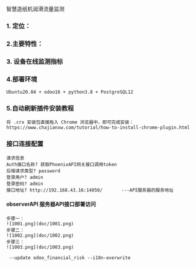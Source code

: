 智慧造纸机润滑流量监测

### 1. 定位：
    

### 2.主要特性：
    
    
### 3. 设备在线监测指标

    
### 4.部署环境
    
    Ubuntu20.04 + odoo16 + python3.8 + PostgreSQL12

### 5.自动刷新插件安装教程
    将 .crx 安装包直接拖入 Chrome 浏览器中，即可完成安装：
    https://www.chajianxw.com/tutorial/how-to-install-chrome-plugin.html


### 接口连接配置
    请求信息
    Auth接口名称? 获取PhoenixAPI网关接口调用token
    后端请求类型? password
    登录用户? admin
    登录密码? admin
    接口地址? http://192.168.43.16:14050/       ---API服务器的服务地址
#### observerAPI 服务器API接口部署访问
    步骤一：
    ![1001.png](doc/1001.png)
    步骤二：
    ![1002.png](doc/1002.png)
    步骤三：
    ![1003.png](doc/1003.png)
    
     --update odoo_financial_risk --i18n-overwrite